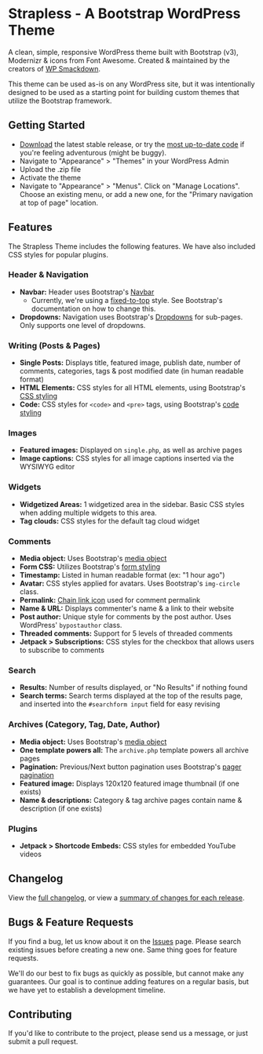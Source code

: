 Strapless - A Bootstrap WordPress Theme
=========

A clean, simple, responsive WordPress theme built with Bootstrap (v3), Modernizr &amp; icons from Font Awesome. Created &amp; maintained by the creators of [WP Smackdown](http://wpsmackdown.com/).

This theme can be used as-is on any WordPress site, but it was intentionally designed to be used as a starting point for building custom themes that utilize the Bootstrap framework.

## Getting Started

* [Download](https://github.com/escapecreative/strapless/releases) the latest stable release, or try the [most up-to-date code](https://github.com/escapecreative/strapless/archive/master.zip) if you're feeling adventurous (might be buggy).
* Navigate to "Appearance" > "Themes" in your WordPress Admin
* Upload the .zip file
* Activate the theme
* Navigate to "Appearance" > "Menus". Click on "Manage Locations". Choose an existing menu, or add a new one, for the "Primary navigation at top of page" location.

## Features

The Strapless Theme includes the following features. We have also included CSS styles for popular plugins.

### Header & Navigation
* **Navbar:** Header uses Bootstrap's [Navbar](http://getbootstrap.com/components/#navbar)
	* Currently, we're using a [fixed-to-top](http://getbootstrap.com/components/#navbar-fixed-top) style. See Bootstrap's documentation on how to change this.
* **Dropdowns:** Navigation uses Bootstrap's [Dropdowns](http://getbootstrap.com/components/#dropdowns) for sub-pages. Only supports one level of dropdowns.

### Writing (Posts & Pages)
* **Single Posts:** Displays title, featured image, publish date, number of comments, categories, tags & post modified date (in human readable format)
* **HTML Elements:** CSS styles for all HTML elements, using Bootstrap's [CSS styling](http://getbootstrap.com/css/)
* **Code:** CSS styles for `<code>` and `<pre>` tags, using Bootstrap's [code styling](http://getbootstrap.com/css/#code)

### Images
* **Featured images:** Displayed on `single.php`, as well as archive pages
* **Image captions:** CSS styles for all image captions inserted via the WYSIWYG editor

### Widgets
* **Widgetized Areas:** 1 widgetized area in the sidebar. Basic CSS styles when adding multiple widgets to this area.
* **Tag clouds:** CSS styles for the default tag cloud widget

### Comments
* **Media object:** Uses Bootstrap's [media object](http://getbootstrap.com/components/#media)
* **Form CSS:** Utilizes Bootstrap's [form styling](http://getbootstrap.com/css/#forms)
* **Timestamp:** Listed in human readable format (ex: "1 hour ago")
* **Avatar:** CSS styles applied for avatars. Uses Bootstrap's `img-circle` class.
* **Permalink:** [Chain link icon](http://fortawesome.github.io/Font-Awesome/icon/link/) used for comment permalink
* **Name & URL:** Displays commenter's name & a link to their website
* **Post author:** Unique style for comments by the post author. Uses WordPress' `bypostauthor` class.
* **Threaded comments:** Support for 5 levels of threaded comments
* **Jetpack > Subscriptions:** CSS styles for the checkbox that allows users to subscribe to comments

### Search
* **Results:** Number of results displayed, or "No Results" if nothing found
* **Search terms:** Search terms displayed at the top of the results page, and inserted into the `#searchform input` field for easy revising

### Archives (Category, Tag, Date, Author)
* **Media object:** Uses Bootstrap's [media object](http://getbootstrap.com/components/#media)
* **One template powers all:** The `archive.php` template powers all archive pages
* **Pagination:** Previous/Next button pagination uses Bootstrap's [pager pagination](http://getbootstrap.com/components/#pagination-pager)
* **Featured image:** Displays 120x120 featured image thumbnail (if one exists)
* **Name & descriptions:** Category & tag archive pages contain name & description (if one exists)

### Plugins
* **Jetpack > Shortcode Embeds:** CSS styles for embedded YouTube videos

## Changelog

View the [full changelog](https://github.com/escapecreative/strapless/commits/master), or view a [summary of changes for each release](https://github.com/escapecreative/strapless/releases).

## Bugs & Feature Requests

If you find a bug, let us know about it on the [Issues](https://github.com/escapecreative/strapless/issues) page. Please search existing issues before creating a new one. Same thing goes for feature requests.

We'll do our best to fix bugs as quickly as possible, but cannot make any guarantees. Our goal is to continue adding features on a regular basis, but we have yet to establish a development timeline.

## Contributing

If you'd like to contribute to the project, please send us a message, or just submit a pull request.
